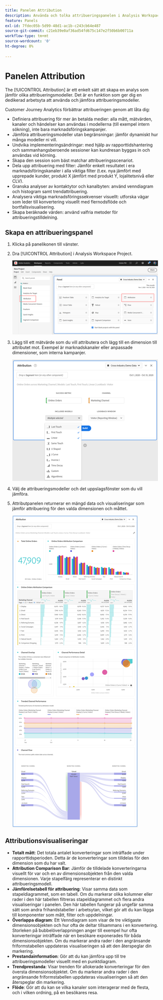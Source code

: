```yaml
---
title: Panelen Attribution
description: Använda och tolka attribueringspanelen i Analysis Workspace.
feature: Panels
exl-id: 7fdec05b-5d99-48d1-ac1b-c243cb64e487
source-git-commit: c21eb39e0af36ad54fd675c147e2f50b6b00711a
workflow-type: tm+mt
source-wordcount: '0'
ht-degree: 0%

---
```


# Panelen Attribution

The [!UICONTROL Attribution] är ett enkelt sätt att skapa en analys som jämför olika attribueringsmodeller. Det är en funktion som ger dig en dedikerad arbetsyta att använda och jämföra attribueringsmodeller.

Customer Journey Analytics förbättrar attribueringen genom att låta dig:

* Definiera attribuering för mer än betalda medier: alla mått, mätvärden, kanaler och händelser kan användas i modellerna (till exempel intern sökning), inte bara marknadsföringskampanjer.
* Jämföra attribueringsmodeller utan begränsningar: jämför dynamiskt hur många modeller ni vill.
* Undvika implementeringsändringar: med hjälp av rapporttidshantering och sammanhangsberoende sessioner kan kundresan byggas in och användas vid körning.
* Skapa den session som bäst matchar attribueringsscenariot.
* Dela upp attribuering med filter: Jämför enkelt resultatet i era marknadsföringskanaler i alla viktiga filter (t.ex. nya jämfört med upprepade kunder, produkt X jämfört med produkt Y, lojalitetsnivå eller CLV).
* Granska analyser av kontaktytor och kanalbyten: använd venndiagram och histogram samt trendattribuering.
* Analysera viktiga marknadsföringssekvenser visuellt: utforska vägar som leder till konvertering visuellt med flernodsflöde och bortfallsvisualisering.
* Skapa beräknade värden: använd valfria metoder för attribueringstilldelning.

## Skapa en attribueringspanel

1. Klicka på panelikonen till vänster.
1. Dra [!UICONTROL Attribution] i Analysis Workspace Project.

   ![Ny attribueringspanel](assets/Attribution_Panel_1.png)

1. Lägg till ett mätvärde som du vill attributera och lägg till en dimension till attributet mot. Exempel är marknadskanaler eller anpassade dimensioner, som interna kampanjer.

   ![Välj dimension och mått](assets/attribution_panel2.png)

1. Välj de attribueringsmodeller och det uppslagsfönster som du vill jämföra.

1. Attributpanelen returnerar en mängd data och visualiseringar som jämför attribuering för den valda dimensionen och måttet.

   ![Attributionsvisualiseringar](assets/attr_panel_vizs.png)

## Attributionsvisualiseringar

* **Totalt mått**: Det totala antalet konverteringar som inträffade under rapporttidsperioden. Detta är de konverteringar som tilldelas för den dimension som du har valt.
* **Attribution Comparison Bar**: Jämför de tilldelade konverteringarna visuellt för var och en av dimensionsobjekten från den valda dimensionen. Varje stapelfärg representerar en distinkt attribueringsmodell.
* **Jämförelsetabell för attribuering**: Visar samma data som stapeldiagrammet, som en tabell. Om du markerar olika kolumner eller rader i den här tabellen filtreras stapeldiagrammet och flera andra visualiseringar i panelen. Den här tabellen fungerar på ungefär samma sätt som andra frihandstabeller i arbetsytan, vilket gör att du kan lägga till komponenter som mått, filter och uppdelningar.
* **Överlappa diagram**: Ett Venndiagram som visar de tre viktigaste dimensionsobjekten och hur ofta de deltar tillsammans i en konvertering. Storleken på bubbelöverlappningen anger till exempel hur ofta konverteringar inträffade när en besökare exponerades för båda dimensionsobjekten. Om du markerar andra rader i den angränsande friformstabellen uppdateras visualiseringen så att den återspeglar din markering.
* **Prestandainformation**: Gör att du kan jämföra upp till tre attribueringsmodeller visuellt med en punktdiagram.
* **Trendprestanda**: Visar trenden för allokerade konverteringar för den översta dimensionsobjektet. Om du markerar andra rader i den angränsande friformstabellen uppdateras visualiseringen så att den återspeglar din markering.
* **Flöde**: Gör att du kan se vilka kanaler som interagerar med de flesta, och i vilken ordning, på en besökares resa.
